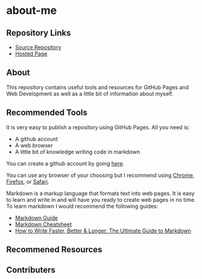 # about-me

## Repository Links
- [Source Repository](https://github.com/kdibben/about-me)
- [Hosted Page](https://kdibben.github.io/about-me/)

## About
This repository contains useful tools and resources for GitHub Pages and Web Development as well as a little bit of information about myself. 

## Recommended Tools
It is very easy to publish a repository using GitHub Pages. All you need is:
- A github account
- A web browser
- A little bit of knowledge writing code in markdown

You can create a github account by going [here](https://github.com/join).

You can use any browser of your choosing but I recommend using [Chrome](https://www.google.com/chrome/), [Firefox](https://www.mozilla.org/en-US/firefox/), or [Safari](https://www.apple.com/safari/). 

Markdown is a markup language that formats text into web pages. It is easy to learn and write in and will have you ready to create web pages in no time. To learn markdown I would recommend the following guides:
- [Markdown Guide](https://www.markdownguide.org/)
- [Markdown Cheatsheet](https://github.com/adam-p/markdown-here/wiki/Markdown-Cheatsheet)
- [How to Write Faster, Better & Longer: The Ultimate Guide to Markdown](https://ghost.org/blog/markdown/)

## Recommened Resources


## Contributers

